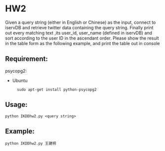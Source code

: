HW2
=========================================================
<p>Given a query string (either in English or Chinese) as the input, connect to iservDB and retrieve twitter data containing the query string. Finally print out every matching text ,its user_id, user_name (defined in iservDB) and sort according to the user ID in the ascendant order. Please show the result in the table form as the following example, and print the table out in console</p>

Requirement:
-------------------------------------------------------
psycopg2:

- Ubuntu

		sudo apt-get install python-psycopg2

Usage:
-------------------------------------------------------
	python IKDDhw2.py <query string>

Example:
-------------------------------------------------------
	python IKDDhw2.py 王建明

